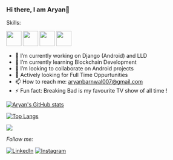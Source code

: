### Hi there, I am  Aryan👋
Skills:

<img src='https://img.shields.io/badge/django-%23092E20.svg?style=for-the-badge&logo=django&logoColor=white' height='40'/> <img src='https://img.shields.io/badge/Node.js-43853D.svg?&style=for-the-badge&logo=node.js&logoColor=white' height='40'/> <img src='https://img.shields.io/badge/TypeScript-007ACC.svg?&style=for-the-badge&logo=node.js&logoColor=white' height='40'/> 
<img src='https://img.shields.io/badge/React_Native-20232A.svg?&style=for-the-badge&logo=react&logoColor=white' height='40'/> 


- 🔭 I’m currently working on Django (Android) and LLD
- 🌱 I’m currently learning Blockchain Development
- 👯 I’m looking to collaborate on Android projects
- 💬 Actively looking for Full Time Oppurtunities
- 📫 How to reach me: aryanbarnwal007@gmail.com
- ⚡ Fun fact: Breaking Bad is my favourite TV show of all time !


[![Aryan's GitHub stats](https://github-readme-stats.vercel.app/api?username=Aryan6290&theme=tokyonight&count_private=true)](https://github.com/anuraghazra/github-readme-stats)



[![Top Langs](https://github-readme-stats.vercel.app/api/top-langs/?username=Aryan6290&layout=compact&hide=makefile,html,java)](https://github.com/anuraghazra/github-readme-stats)






![](https://komarev.com/ghpvc/?username=Aryan6290)






<i>Follow me:</i><br>

<a href="https://www.linkedin.com/in/ar-yawn" target="_blank"><img src="https://img.shields.io/badge/LinkedIn-%230077B5.svg?&style=flat-square&logo=linkedin&logoColor=white" alt="LinkedIn"></a>
<a href="https://www.instagram.com/paracetamol650" target="_blank"><img src="https://img.shields.io/badge/Instagram-%23E4405F.svg?&style=flat-square&logo=instagram&logoColor=white" alt="Instagram"></a>

